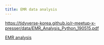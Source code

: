 ```yaml
---
title: EMR data analysis
---
```


https://tidyverse-korea.github.io/r-meetup-x-presser/data/EMR_Analysis_Python_190515.pdf

[EMR analysis](https://tidyverse-korea.github.io/r-meetup-x-presser/data/EMR_Analysis_Python_190515.pdf)
